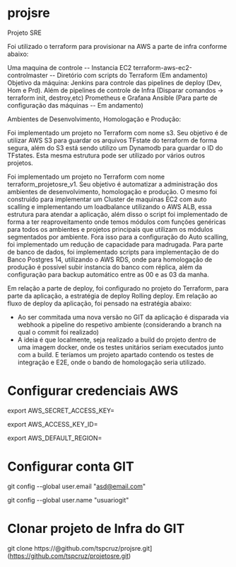 # projsre
Projeto SRE

Foi utilizado o terraform para provisionar na AWS a parte de infra conforme abaixo:

Uma maquina de controle -- Instancia EC2
terraform-aws-ec2-controlmaster -- Diretório com scripts do Terraform (Em andamento)
 Objetivo da máquina:
  Jenkins para controle das pipelines de deploy (Dev, Hom e Prd). Além de pipelines de controle de Infra (Disparar comandos -> terraform init, destroy,etc)
  Prometheus e Grafana
  Ansible (Para parte de configuração das máquinas -- Em andamento)

Ambientes de Desenvolvimento, Homologação e Produção:

Foi implementado um projeto no Terraform com nome s3. Seu objetivo é de utilizar AWS S3 para guardar os arquivos TFstate do terraform de forma segura, além do S3 está sendo utilizo um Dynamodb para guardar o ID do TFstates. Esta mesma estrutura pode ser utilizado por vários outros projetos.

Foi implementado um projeto no Terraform com nome terraform_projetosre_v1. Seu objetivo é automatizar a administração dos ambientes de desenvolvimento, homologação e produção. O mesmo foi construído para implementar um Cluster de maquinas EC2 com auto scalling e implementando um loadbalance utilizando o AWS ALB, essa estrutura para atendar a aplicação, além disso o script foi implementado de forma a ter reaproveitamento onde temos módulos com funções genéricas para todos os ambientes e projetos principais que utilizam os módulos segmentados por ambiente. Fora isso para a configuração do Auto scalling, foi implementado um redução de capacidade para madrugada. Para parte de banco de dados, foi implementado scripts para implementação de do Banco Postgres 14, utilizando o AWS RDS, onde para homologação de produção é possível subir instancia do banco com réplica, além da configuração para backup automático entre as 00 e as 03 da manha.

Em relação a parte de deploy, foi configurado no projeto do Terraform, para parte da aplicação, a estratégia de deploy Rolling deploy. 
Em relação ao fluxo de deploy da aplicação, foi pensado na estratégia abaixo:
 
 * Ao ser commitada uma nova versão no GIT da aplicação é disparada via webhook a pipeline do respetivo ambiente (considerando a branch na qual o commit foi realizado)
 * A ideia é que localmente, seja realizado a build do projeto dentro de uma imagem docker, onde os testes unitários seriam executados junto com a build. E teríamos um projeto apartado contendo os testes de integração e E2E, onde o bando de homologação seria utilizado. 
 
 
# Configurar credenciais AWS
export AWS_SECRET_ACCESS_KEY=

export AWS_ACCESS_KEY_ID=

export AWS_DEFAULT_REGION=

# Configurar conta GIT
 git config --global user.email "asd@email.com"
 
 git config --global user.name "usuariogit"

 # Clonar projeto de Infra do GIT
 git clone https://@github.com/tspcruz/projsre.git](https://github.com/tspcruz/projetosre.git)
